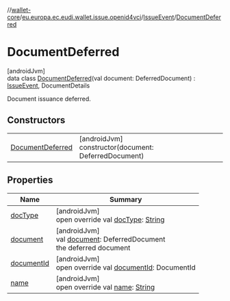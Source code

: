 //[wallet-core](../../../../index.md)/[eu.europa.ec.eudi.wallet.issue.openid4vci](../../index.md)/[IssueEvent](../index.md)/[DocumentDeferred](index.md)

# DocumentDeferred

[androidJvm]\
data class [DocumentDeferred](index.md)(val document: DeferredDocument) : [IssueEvent](../index.md),
DocumentDetails

Document issuance deferred.

## Constructors

|                                           |                                                         |
|-------------------------------------------|---------------------------------------------------------|
| [DocumentDeferred](-document-deferred.md) | [androidJvm]<br>constructor(document: DeferredDocument) |

## Properties

| Name                                                        | Summary                                                                                                                                                                       |
|-------------------------------------------------------------|-------------------------------------------------------------------------------------------------------------------------------------------------------------------------------|
| [docType](index.md#-1539120442%2FProperties%2F1615067946)   | [androidJvm]<br>open override val [docType](index.md#-1539120442%2FProperties%2F1615067946): [String](https://kotlinlang.org/api/latest/jvm/stdlib/kotlin/-string/index.html) |
| [document](document.md)                                     | [androidJvm]<br>val [document](document.md): DeferredDocument<br>the deferred document                                                                                        |
| [documentId](index.md#-811584596%2FProperties%2F1615067946) | [androidJvm]<br>open override val [documentId](index.md#-811584596%2FProperties%2F1615067946): DocumentId                                                                     |
| [name](index.md#686046743%2FProperties%2F1615067946)        | [androidJvm]<br>open override val [name](index.md#686046743%2FProperties%2F1615067946): [String](https://kotlinlang.org/api/latest/jvm/stdlib/kotlin/-string/index.html)      |
